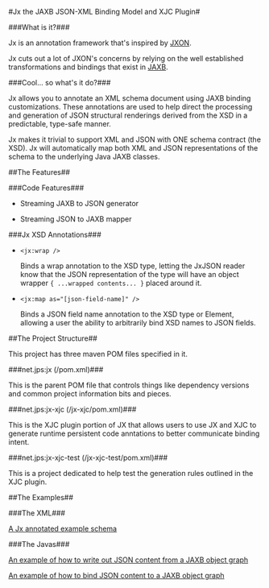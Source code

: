 #Jx the JAXB JSON-XML Binding Model and XJC Plugin#

###What is it?###

Jx is an annotation framework that's inspired by [JXON](http://www.balisage.net/Proceedings/vol7/html/Lee01/BalisageVol7-Lee01.html).

Jx cuts out a lot of JXON's concerns by relying on the well established transformations and bindings that exist in [JAXB](http://www.oracle.com/technetwork/articles/javase/index-140168.html).

###Cool... so what's it do?###

Jx allows you to annotate an XML schema document using JAXB binding customizations. These annotations are used to help direct the processing and generation of JSON structural renderings derived from the XSD in a predictable, type-safe manner.

Jx makes it trivial to support XML and JSON with ONE schema contract (the XSD). Jx will automatically map both XML and JSON representations of the schema to the underlying Java JAXB classes.


##The Features##

###Code Features###

* Streaming JAXB to JSON generator

* Streaming JSON to JAXB mapper

###Jx XSD Annotations###

* ```<jx:wrap />```

    Binds a wrap annotation to the XSD type, letting the JxJSON reader know that the JSON representation of the type will have an object wrapper ```{ ...wrapped contents... }``` placed around it.

* ```<jx:map as="[json-field-name]" />```

    Binds a JSON field name annotation to the XSD type or Element, allowing a user the ability to arbitrarily bind XSD names to JSON fields.


##The Project Structure##

This project has three maven POM files specified in it.

###net.jps:jx (/pom.xml)###

This is the parent POM file that controls things like dependency versions and
common project information bits and pieces.

###net.jps:jx-xjc (/jx-xjc/pom.xml)###

This is the XJC plugin portion of JX that allows users to use JX and XJC to
generate runtime persistent code anntations to better communicate binding
intent.

###net.jps:jx-xjc-test (/jx-xjc-test/pom.xml)###

This is a project dedicated to help test the generation rules outlined in the
XJC plugin.


##The Examples##

###The XML###

[A Jx annotated example schema](https://github.com/zinic/jx/blob/master/jx-test/src/main/resources/META-INF/schema/limits.xsd)

###The Javas###

[An example of how to write out JSON content from a JAXB object graph](https://github.com/zinic/jx/blob/master/jx-test/src/test/java/net/jps/jx/jackson/JxJsonWriterTest.java)

[An example of how to bind JSON content to a JAXB object graph](https://github.com/zinic/jx/blob/master/jx-test/src/test/java/net/jps/jx/jackson/JxJsonReaderTest.java)
